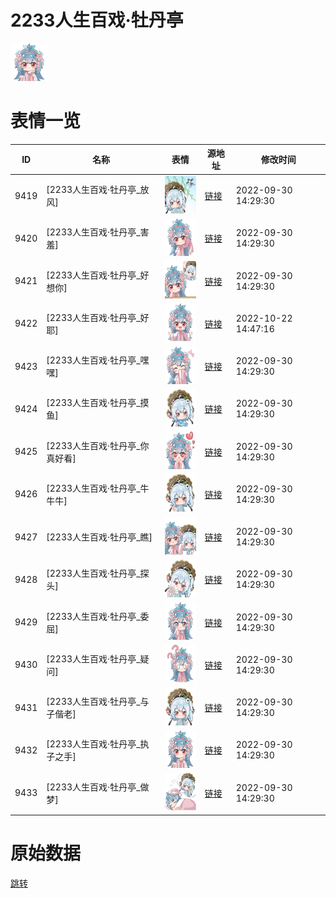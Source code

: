 # 2233人生百戏·牡丹亭

<img src="./cover.png" height="60" alt="cover" />

# 表情一览

|ID|名称|表情|源地址|修改时间|
|----|----|----|----|----|
|9419|[2233人生百戏·牡丹亭_放风]|<img src="./pic/009419_%5B2233人生百戏·牡丹亭_放风%5D.png" height="60" alt="放风"/>|[链接](http://i0.hdslb.com/bfs/emote/823c49f36c99e62ed425c542a486adf160945a6e.png)|2022-09-30 14:29:30|
|9420|[2233人生百戏·牡丹亭_害羞]|<img src="./pic/009420_%5B2233人生百戏·牡丹亭_害羞%5D.png" height="60" alt="害羞"/>|[链接](http://i0.hdslb.com/bfs/emote/a0e5822337f0e32dae7dfb43769b29f16eb5671e.png)|2022-09-30 14:29:30|
|9421|[2233人生百戏·牡丹亭_好想你]|<img src="./pic/009421_%5B2233人生百戏·牡丹亭_好想你%5D.png" height="60" alt="好想你"/>|[链接](http://i0.hdslb.com/bfs/emote/09b20e4f20c78479eb654ea2ffa99fbd7a86dc27.png)|2022-09-30 14:29:30|
|9422|[2233人生百戏·牡丹亭_好耶]|<img src="./pic/009422_%5B2233人生百戏·牡丹亭_好耶%5D.png" height="60" alt="好耶"/>|[链接](http://i0.hdslb.com/bfs/emote/59a14fad24a76368119a03747245bec75b1cb2c9.png)|2022-10-22 14:47:16|
|9423|[2233人生百戏·牡丹亭_嘿嘿]|<img src="./pic/009423_%5B2233人生百戏·牡丹亭_嘿嘿%5D.png" height="60" alt="嘿嘿"/>|[链接](http://i0.hdslb.com/bfs/emote/f86a36dfaee7a906b18ce282bc9302326628f886.png)|2022-09-30 14:29:30|
|9424|[2233人生百戏·牡丹亭_摸鱼]|<img src="./pic/009424_%5B2233人生百戏·牡丹亭_摸鱼%5D.png" height="60" alt="摸鱼"/>|[链接](http://i0.hdslb.com/bfs/emote/501e33fac100494f64691c0726836afaeeb99a73.png)|2022-09-30 14:29:30|
|9425|[2233人生百戏·牡丹亭_你真好看]|<img src="./pic/009425_%5B2233人生百戏·牡丹亭_你真好看%5D.png" height="60" alt="你真好看"/>|[链接](http://i0.hdslb.com/bfs/emote/0f5c55a8fa497e6ae11dc30d6e88eee599884730.png)|2022-09-30 14:29:30|
|9426|[2233人生百戏·牡丹亭_牛牛牛]|<img src="./pic/009426_%5B2233人生百戏·牡丹亭_牛牛牛%5D.png" height="60" alt="牛牛牛"/>|[链接](http://i0.hdslb.com/bfs/emote/abe3cb6355307adb5d10da36f808677081208441.png)|2022-09-30 14:29:30|
|9427|[2233人生百戏·牡丹亭_瞧]|<img src="./pic/009427_%5B2233人生百戏·牡丹亭_瞧%5D.png" height="60" alt="瞧"/>|[链接](http://i0.hdslb.com/bfs/emote/08226d35edfdf916f620321e70484dd03f4ecbf6.png)|2022-09-30 14:29:30|
|9428|[2233人生百戏·牡丹亭_探头]|<img src="./pic/009428_%5B2233人生百戏·牡丹亭_探头%5D.png" height="60" alt="探头"/>|[链接](http://i0.hdslb.com/bfs/emote/04117e6b41254c5a9bdfe1bbba0fee978ec8967d.png)|2022-09-30 14:29:30|
|9429|[2233人生百戏·牡丹亭_委屈]|<img src="./pic/009429_%5B2233人生百戏·牡丹亭_委屈%5D.png" height="60" alt="委屈"/>|[链接](http://i0.hdslb.com/bfs/emote/eeacfd0c5da4cc2b8e1f9d86d003ba1c3a2d80f7.png)|2022-09-30 14:29:30|
|9430|[2233人生百戏·牡丹亭_疑问]|<img src="./pic/009430_%5B2233人生百戏·牡丹亭_疑问%5D.png" height="60" alt="疑问"/>|[链接](http://i0.hdslb.com/bfs/emote/8c4c20fbce2ab8b1ef82edce4c1d04efd9e0c6de.png)|2022-09-30 14:29:30|
|9431|[2233人生百戏·牡丹亭_与子偕老]|<img src="./pic/009431_%5B2233人生百戏·牡丹亭_与子偕老%5D.png" height="60" alt="与子偕老"/>|[链接](http://i0.hdslb.com/bfs/emote/4fbf463fd315c566c2719fe785d75a74673bc857.png)|2022-09-30 14:29:30|
|9432|[2233人生百戏·牡丹亭_执子之手]|<img src="./pic/009432_%5B2233人生百戏·牡丹亭_执子之手%5D.png" height="60" alt="执子之手"/>|[链接](http://i0.hdslb.com/bfs/emote/410449772070cfe467c78f680080f8c7ed0a5001.png)|2022-09-30 14:29:30|
|9433|[2233人生百戏·牡丹亭_做梦]|<img src="./pic/009433_%5B2233人生百戏·牡丹亭_做梦%5D.png" height="60" alt="做梦"/>|[链接](http://i0.hdslb.com/bfs/emote/43733e6314919c311a53142c823c347f79e817a4.png)|2022-09-30 14:29:30|

# 原始数据

[跳转](./raw.json)

